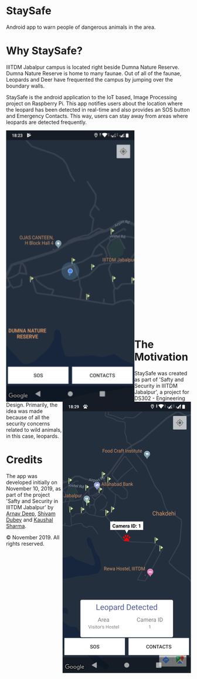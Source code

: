 # StaySafe

Android app to warn people of dangerous animals in the area.

# Why StaySafe?
IIITDM Jabalpur campus is located right beside Dumna Nature Reserve. Dumna Nature Reserve is home to many faunae. Out of all of the faunae, Leopards and Deer have frequented the campus by jumping over the boundary walls.

StaySafe is the android application to the IoT based, Image Processing project on Raspberry Pi. This app notifies users about the location where the leopard has been detected in real-time and also provides an SOS button and Emergency Contacts. This way, users can stay away from areas where leopards are detected frequently.
 
<p align = "center">
<img align="left" src="images/main_screen.png">
<img align="right" src="images/leopard_detected.png">
<br/><br/><br/><br/><br/><br/><br/><br/><br/><br/><br/><br/><br/><br/><br/><br/><br/><br/><br/><br/><br/><br/><br/><br/><br/><br/><br/><br/><br/><br/><br/></p>

# The Motivation
StaySafe was created as part of 'Safty and Security in IIITDM Jabalpur', a project for DS302 - Engineering Design. Primarily, the idea was made because of all the security concerns related to wild animals, in this case, leopards.

# Credits
The app was developed initially on November 10, 2019, as part of the project 'Safty and Security in IIITDM Jabalpur' by [Arnav Deep](https://github.com/arnav-deep), [Shivam Dubey](https://github.com/shivam-dubey) and [Kaushal Sharma](https://github.com/shkaushal).

© November 2019. All rights reserved.
